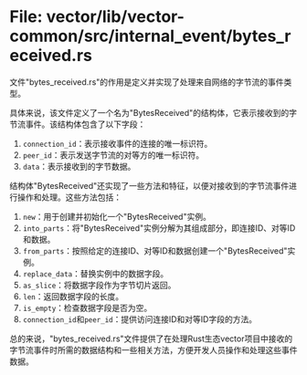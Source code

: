 # File: vector/lib/vector-common/src/internal_event/bytes_received.rs

文件"bytes_received.rs"的作用是定义并实现了处理来自网络的字节流的事件类型。

具体来说，该文件定义了一个名为"BytesReceived"的结构体，它表示接收到的字节流事件。该结构体包含了以下字段：

1. `connection_id`：表示接收事件的连接的唯一标识符。
2. `peer_id`：表示发送字节流的对等方的唯一标识符。
3. `data`：表示接收到的字节数据。

结构体"BytesReceived"还实现了一些方法和特征，以便对接收到的字节流事件进行操作和处理。这些方法包括：

1. `new`：用于创建并初始化一个"BytesReceived"实例。
2. `into_parts`：将"BytesReceived"实例分解为其组成部分，即连接ID、对等ID和数据。
3. `from_parts`：按照给定的连接ID、对等ID和数据创建一个"BytesReceived"实例。
4. `replace_data`：替换实例中的数据字段。
5. `as_slice`：将数据字段作为字节切片返回。
6. `len`：返回数据字段的长度。
7. `is_empty`：检查数据字段是否为空。
8. `connection_id`和`peer_id`：提供访问连接ID和对等ID字段的方法。

总的来说，"bytes_received.rs"文件提供了在处理Rust生态vector项目中接收的字节流事件时所需的数据结构和一些相关方法，方便开发人员操作和处理这些事件数据。

